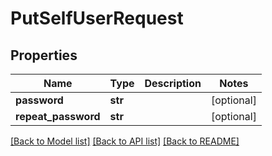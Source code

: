 # PutSelfUserRequest

## Properties
Name | Type | Description | Notes
------------ | ------------- | ------------- | -------------
**password** | **str** |  | [optional] 
**repeat_password** | **str** |  | [optional] 

[[Back to Model list]](../README.md#documentation-for-models) [[Back to API list]](../README.md#documentation-for-api-endpoints) [[Back to README]](../README.md)

